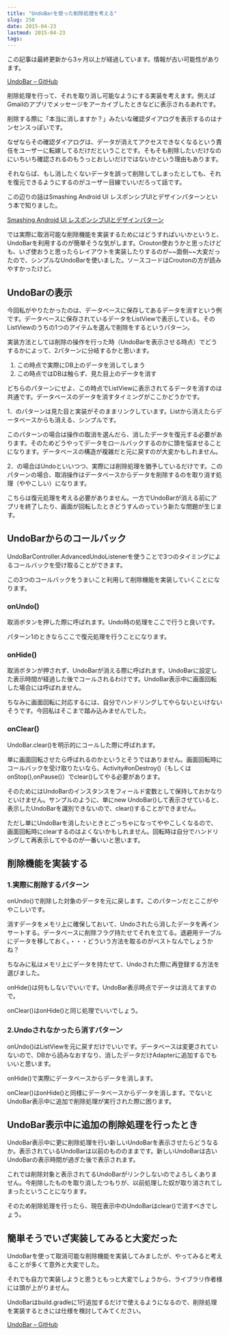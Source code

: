 ```yaml
---
title: "UndoBarを使った削除処理を考える"
slug: 250
date: 2015-04-23
lastmod: 2015-04-23
tags: 
---
```


<div id="wppda_alert">この記事は最終更新から3ヶ月以上が経過しています。情報が古い可能性があります。</div><p><a href="https://github.com/soarcn/UndoBar">UndoBar &#8211; GitHub</a></p>
<p>削除処理を行って、それを取り消し可能なようにする実装を考えます。例えばGmailのアプリでメッセージをアーカイブしたときなどに表示されるあれです。</p>
<p>削除する際に「本当に消しますか？」みたいな確認ダイアログを表示するのはナンセンスっぽいです。</p>
<p>なぜならその確認ダイアログは、データが消えてアクセスできなくなるという責任をユーザーに転嫁してるだけだということです。そもそも削除したいだけなのにいちいち確認されるのもうっとおしいだけではないかという理由もあります。</p>
<p>それならば、もし消したくないデータを誤って削除してしまったとしても、それを復元できるようにするのがユーザー目線でいいだろって話です。</p>
<p>この辺りの話はSmashing Android UI レスポンシブUIとデザインパターンという本で知りました。</p>
<div data-role="amazonjs" data-asin="4844334514" data-locale="JP" data-tmpl="" data-img-size="" class="asin_4844334514_JP_ amazonjs_item"><div class="amazonjs_indicator"><span class="amazonjs_indicator_img"></span><a class="amazonjs_indicator_title" href="#">Smashing Android UI レスポンシブUIとデザインパターン</a><span class="amazonjs_indicator_footer"></span></div></div>
<p>では実際に取消可能な削除機能を実装するためにはどうすればいいかというと、UndoBarを利用するのが簡単そうな気がします。Crouton使おうかと思ったけども、いざ使おうと思ったらレイアウトを実装したりするのが~~面倒~~大変だったので、シンプルなUndoBarを使いました。ソースコードはCroutonの方が読みやすかったけど。</p>
<h2>UndoBarの表示</h2>
<p>今回私がやりたかったのは、データベースに保存してあるデータを消すという例です。データベースに保存されているデータをListViewで表示している。そのListViewのうちの1つのアイテムを選んで削除をするというパターン。</p>
<p>実装方法としては削除の操作を行った時（UndoBarを表示させる時点）でどうするかによって、2パターンに分岐するかと思います。</p>
<ol>
<li>この時点で実際にDB上のデータを消してしまう</li>
<li>この時点ではDBは触らず、見た目上のデータを消す</li>
</ol>
<p>どちらのパターンにせよ、この時点でListViewに表示されてるデータを消すのは共通です。データベースのデータを消すタイミングがここかどうかです。</p>
<p>1．のパターンは見た目と実装がそのままリンクしています。Listから消えたらデータベースからも消える、シンプルです。</p>
<p>このパターンの場合は操作の取消を選んだら、消したデータを復元する必要があります。そのためどうやってデータをロールバックするのかに頭を悩ませることになります。データベースの構造が複雑だと元に戻すのが大変かもしれません。</p>
<p>2．の場合はUndoといいつつ、実際には削除処理を猶予しているだけです。このパターンの場合、取消操作はデータベースからデータを削除するのを取り消す処理（ややこしい）になります。</p>
<p>こちらは復元処理を考える必要がありません。一方でUndoBarが消える前にアプリを終了したり、画面が回転したときどうすんのっていう新たな問題が生じます。</p>
<h2>UndoBarからのコールバック</h2>
<p>UndoBarController.AdvancedUndoListenerを使うことで3つのタイミングによるコールバックを受け取ることができます。</p>
<p>この3つのコールバックをうまいこと利用して削除機能を実装していくことになります。</p>
<h3>onUndo()</h3>
<p>取消ボタンを押した際に呼ばれます。Undo時の処理をここで行うと良いです。</p>
<p>パターン1のときならここで復元処理を行うことになります。</p>
<h3>onHide()</h3>
<p>取消ボタンが押されず、UndoBarが消える際に呼ばれます。UndoBarに設定した表示時間が経過した後でコールされるわけです。UndoBar表示中に画面回転した場合には呼ばれません。</p>
<p>ちなみに画面回転に対応するには、自分でハンドリングしてやらないといけないそうです。今回私はそこまで踏み込みませんでした。</p>
<h3>onClear()</h3>
<p>UndoBar.clear()を明示的にコールした際に呼ばれます。</p>
<p>単に画面回転させたら呼ばれるのかというとそうではありません。画面回転時にコールバックを受け取りたいなら、Activity#onDestroy()（もしくはonStop(),onPause()）でclear()してやる必要があります。</p>
<p>そのためにはUndoBarのインスタンスをフィールド変数として保持しておかなりといけません。サンプルのように、単にnew UndoBar()して表示させていると、表示したUndoBarを識別できないので、clear()することができません。</p>
<p>ただし単にUndoBarを消したいときとごっちゃになってややこしくなるので、画面回転時にclearするのはよくないかもしれません。回転時は自分でハンドリングして再表示してやるのが一番いいと思います。</p>
<h2>削除機能を実装する</h2>
<h3>1.実際に削除するパターン</h3>
<p>onUndo()で削除した対象のデータを元に戻します。このパターンだとここがややこしいです。</p>
<p>消すデータをメモリ上に確保しておいて、Undoされたら消したデータを再インサートする。データベースに削除フラグ持たせてそれを立てる。退避用テーブルにデータを移しておく。・・・どういう方法を取るのがベストなんでしょうかね？</p>
<p>ちなみに私はメモリ上にデータを持たせて、Undoされた際に再登録する方法を選びました。</p>
<p>onHide()は何もしないでいいです。UndoBar表示時点でデータは消えてますので。</p>
<p>onClear()はonHide()と同じ処理でいいでしょう。</p>
<h3>2.Undoされなかったら消すパターン</h3>
<p>onUndo()はListViewを元に戻すだけでいいです。データベースは変更されていないので、DBから読みなおすなり、消したデータだけAdapterに追加するでもいいと思います。</p>
<p>onHide()で実際にデータベースからデータを消します。</p>
<p>onClear()はonHide()と同様にデータベースからデータを消します。でないとUndoBar表示中に追加で削除処理が実行された際に困ります。</p>
<h2>UndoBar表示中に追加の削除処理を行ったとき</h2>
<p>UndoBar表示中に更に削除処理を行い新しいUndoBarを表示させたらどうなるか。表示されているUndoBarは以前のもののままです。新しいUndoBarは古いUndoBarの表示時間が過ぎた後で表示されます。</p>
<p>これでは削除対象と表示されてるUndoBarがリンクしないのでよろしくありません。今削除したものを取り消したつもりが、以前処理した奴が取り消されてしまったということになります。</p>
<p>そのため削除処理を行ったら、現在表示中のUndoBarはclear()で消すべきでしょう。</p>
<h2>簡単そうでいざ実装してみると大変だった</h2>
<p>UndoBarを使って取消可能な削除機能を実装してみましたが、やってみると考えることが多くて意外と大変でした。</p>
<p>それでも自力で実装しようと思うともっと大変でしょうから、ライブラリ作者様には頭が上がりません。</p>
<p>UndoBarはbuild.gradleに1行追加するだけで使えるようになるので、削除処理を実装するときには仕様を検討してみてください。</p>
<p><a href="https://github.com/soarcn/UndoBar">UndoBar &#8211; GitHub</a></p>

  